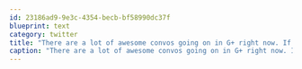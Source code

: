 ```yaml
---
id: 23186ad9-9e3c-4354-becb-bf58990dc37f
blueprint: text
category: twitter
title: "There are a lot of awesome convos going on in G+ right now. If you blew it off, you're missing out."
caption: "There are a lot of awesome convos going on in G+ right now. If you blew it off, you're missing out."
---
```

